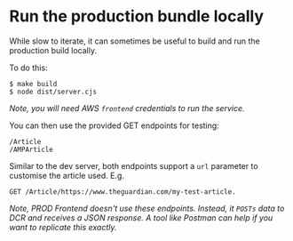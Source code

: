 # Run the production bundle locally

While slow to iterate, it can sometimes be useful to build and run the
production build locally.

To do this:

    $ make build
    $ node dist/server.cjs

*Note, you will need AWS `frontend` credentials to run the service.*

You can then use the provided GET endpoints for testing:

    /Article
    /AMPArticle

Similar to the dev server, both endpoints support a `url` parameter to customise
the article used. E.g.

    GET /Article/https://www.theguardian.com/my-test-article.

*Note, PROD Frontend doesn't use these endpoints. Instead, it `POSTs` data to
DCR and receives a JSON response. A tool like Postman can help if you want to
replicate this exactly.*
